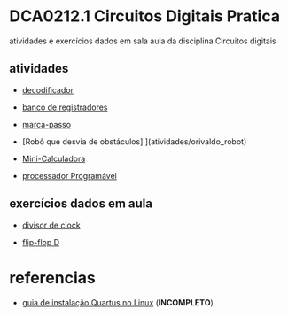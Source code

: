 # DCA0212.1 Circuitos Digitais Pratica

atividades e exercícios dados em sala aula da disciplina Circuitos digitais  

## atividades 

- [decodificador](atividades/decodificador_4_to_7)  

- [banco de registradores](atividades/register_bank)

- [marca-passo](atividades/pacemaker)

- [Robô que desvia de obstáculos] ](atividades/orivaldo_robot)

- [Mini-Calculadora ](atividades/ULA)

- [processador Programável](processador_programavel)

## exercícios dados em aula  

- [divisor de clock](aula/set_clock)  

- [flip-flop D](aula/ffd)


# referencias

- [guia de instalação Quartus no Linux](quartusLinux.md) (__INCOMPLETO__)